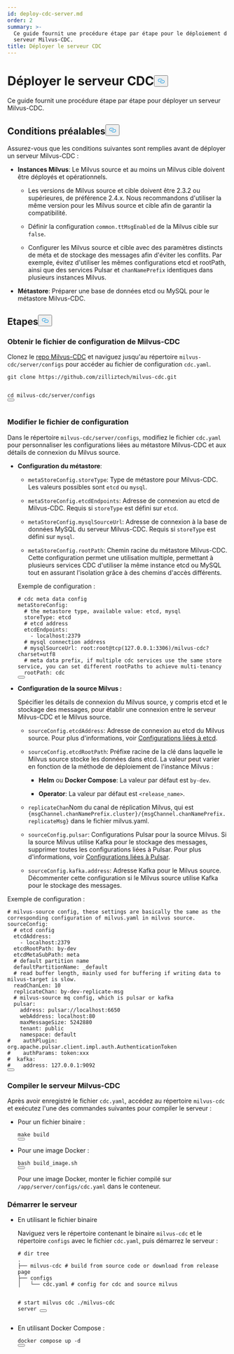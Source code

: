 ```yaml
---
id: deploy-cdc-server.md
order: 2
summary: >-
  Ce guide fournit une procédure étape par étape pour le déploiement d'un
  serveur Milvus-CDC.
title: Déployer le serveur CDC
---
```

<h1 id="Deploy-CDC-Server" class="common-anchor-header">Déployer le serveur CDC<button data-href="#Deploy-CDC-Server" class="anchor-icon" translate="no">
      <svg translate="no"
        aria-hidden="true"
        focusable="false"
        height="20"
        version="1.1"
        viewBox="0 0 16 16"
        width="16"
      >
        <path
          fill="#0092E4"
          fill-rule="evenodd"
          d="M4 9h1v1H4c-1.5 0-3-1.69-3-3.5S2.55 3 4 3h4c1.45 0 3 1.69 3 3.5 0 1.41-.91 2.72-2 3.25V8.59c.58-.45 1-1.27 1-2.09C10 5.22 8.98 4 8 4H4c-.98 0-2 1.22-2 2.5S3 9 4 9zm9-3h-1v1h1c1 0 2 1.22 2 2.5S13.98 12 13 12H9c-.98 0-2-1.22-2-2.5 0-.83.42-1.64 1-2.09V6.25c-1.09.53-2 1.84-2 3.25C6 11.31 7.55 13 9 13h4c1.45 0 3-1.69 3-3.5S14.5 6 13 6z"
        ></path>
      </svg>
    </button></h1><p>Ce guide fournit une procédure étape par étape pour déployer un serveur Milvus-CDC.</p>
<h2 id="Prerequisites" class="common-anchor-header">Conditions préalables<button data-href="#Prerequisites" class="anchor-icon" translate="no">
      <svg translate="no"
        aria-hidden="true"
        focusable="false"
        height="20"
        version="1.1"
        viewBox="0 0 16 16"
        width="16"
      >
        <path
          fill="#0092E4"
          fill-rule="evenodd"
          d="M4 9h1v1H4c-1.5 0-3-1.69-3-3.5S2.55 3 4 3h4c1.45 0 3 1.69 3 3.5 0 1.41-.91 2.72-2 3.25V8.59c.58-.45 1-1.27 1-2.09C10 5.22 8.98 4 8 4H4c-.98 0-2 1.22-2 2.5S3 9 4 9zm9-3h-1v1h1c1 0 2 1.22 2 2.5S13.98 12 13 12H9c-.98 0-2-1.22-2-2.5 0-.83.42-1.64 1-2.09V6.25c-1.09.53-2 1.84-2 3.25C6 11.31 7.55 13 9 13h4c1.45 0 3-1.69 3-3.5S14.5 6 13 6z"
        ></path>
      </svg>
    </button></h2><p>Assurez-vous que les conditions suivantes sont remplies avant de déployer un serveur Milvus-CDC :</p>
<ul>
<li><p><strong>Instances Milvus</strong>: Le Milvus source et au moins un Milvus cible doivent être déployés et opérationnels.</p>
<ul>
<li><p>Les versions de Milvus source et cible doivent être 2.3.2 ou supérieures, de préférence 2.4.x. Nous recommandons d'utiliser la même version pour les Milvus source et cible afin de garantir la compatibilité.</p></li>
<li><p>Définir la configuration <code translate="no">common.ttMsgEnabled</code> de la Milvus cible sur <code translate="no">false</code>.</p></li>
<li><p>Configurer les Milvus source et cible avec des paramètres distincts de méta et de stockage des messages afin d'éviter les conflits. Par exemple, évitez d'utiliser les mêmes configurations etcd et rootPath, ainsi que des services Pulsar et <code translate="no">chanNamePrefix</code> identiques dans plusieurs instances Milvus.</p></li>
</ul></li>
<li><p><strong>Métastore</strong>: Préparer une base de données etcd ou MySQL pour le métastore Milvus-CDC.</p></li>
</ul>
<h2 id="Steps" class="common-anchor-header">Etapes<button data-href="#Steps" class="anchor-icon" translate="no">
      <svg translate="no"
        aria-hidden="true"
        focusable="false"
        height="20"
        version="1.1"
        viewBox="0 0 16 16"
        width="16"
      >
        <path
          fill="#0092E4"
          fill-rule="evenodd"
          d="M4 9h1v1H4c-1.5 0-3-1.69-3-3.5S2.55 3 4 3h4c1.45 0 3 1.69 3 3.5 0 1.41-.91 2.72-2 3.25V8.59c.58-.45 1-1.27 1-2.09C10 5.22 8.98 4 8 4H4c-.98 0-2 1.22-2 2.5S3 9 4 9zm9-3h-1v1h1c1 0 2 1.22 2 2.5S13.98 12 13 12H9c-.98 0-2-1.22-2-2.5 0-.83.42-1.64 1-2.09V6.25c-1.09.53-2 1.84-2 3.25C6 11.31 7.55 13 9 13h4c1.45 0 3-1.69 3-3.5S14.5 6 13 6z"
        ></path>
      </svg>
    </button></h2><h3 id="Obtain-the-Milvus-CDC-config-file" class="common-anchor-header">Obtenir le fichier de configuration de Milvus-CDC</h3><p>Clonez le <a href="https://github.com/zilliztech/milvus-cdc">repo Milvus-CDC</a> et naviguez jusqu'au répertoire <code translate="no">milvus-cdc/server/configs</code> pour accéder au fichier de configuration <code translate="no">cdc.yaml</code>.</p>
<pre><code translate="no" class="language-bash">git <span class="hljs-built_in">clone</span> https://github.com/zilliztech/milvus-cdc.git

<span class="hljs-built_in">cd</span> milvus-cdc/server/configs
<button class="copy-code-btn"></button></code></pre>
<h3 id="Edit-the-config-file" class="common-anchor-header">Modifier le fichier de configuration</h3><p>Dans le répertoire <code translate="no">milvus-cdc/server/configs</code>, modifiez le fichier <code translate="no">cdc.yaml</code> pour personnaliser les configurations liées au métastore Milvus-CDC et aux détails de connexion du Milvus source.</p>
<ul>
<li><p><strong>Configuration du métastore</strong>:</p>
<ul>
<li><p><code translate="no">metaStoreConfig.storeType</code>: Type de métastore pour Milvus-CDC. Les valeurs possibles sont <code translate="no">etcd</code> ou <code translate="no">mysql</code>.</p></li>
<li><p><code translate="no">metaStoreConfig.etcdEndpoints</code>: Adresse de connexion au etcd de Milvus-CDC. Requis si <code translate="no">storeType</code> est défini sur <code translate="no">etcd</code>.</p></li>
<li><p><code translate="no">metaStoreConfig.mysqlSourceUrl</code>: Adresse de connexion à la base de données MySQL du serveur Milvus-CDC. Requis si <code translate="no">storeType</code> est défini sur <code translate="no">mysql</code>.</p></li>
<li><p><code translate="no">metaStoreConfig.rootPath</code>: Chemin racine du métastore Milvus-CDC. Cette configuration permet une utilisation multiple, permettant à plusieurs services CDC d'utiliser la même instance etcd ou MySQL tout en assurant l'isolation grâce à des chemins d'accès différents.</p></li>
</ul>
<p>Exemple de configuration :</p>
<pre><code translate="no" class="language-yaml"><span class="hljs-comment"># cdc meta data config</span>
metaStoreConfig:
  <span class="hljs-comment"># the metastore type, available value: etcd, mysql</span>
  storeType: etcd
  <span class="hljs-comment"># etcd address</span>
  etcdEndpoints:
    - localhost:<span class="hljs-number">2379</span>
  <span class="hljs-comment"># mysql connection address</span>
  <span class="hljs-comment"># mysqlSourceUrl: root:root@tcp(127.0.0.1:3306)/milvus-cdc?charset=utf8</span>
  <span class="hljs-comment"># meta data prefix, if multiple cdc services use the same store service, you can set different rootPaths to achieve multi-tenancy</span>
  rootPath: cdc
<button class="copy-code-btn"></button></code></pre></li>
<li><p><strong>Configuration de la source Milvus :</strong></p>
<p>Spécifier les détails de connexion du Milvus source, y compris etcd et le stockage des messages, pour établir une connexion entre le serveur Milvus-CDC et le Milvus source.</p>
<ul>
<li><p><code translate="no">sourceConfig.etcdAddress</code>: Adresse de connexion au etcd du Milvus source. Pour plus d'informations, voir <a href="https://milvus.io/docs/configure_etcd.md#etcd-related-Configurations">Configurations liées à etcd</a>.</p></li>
<li><p><code translate="no">sourceConfig.etcdRootPath</code>: Préfixe racine de la clé dans laquelle le Milvus source stocke les données dans etcd. La valeur peut varier en fonction de la méthode de déploiement de l'instance Milvus :</p>
<ul>
<li><p><strong>Helm</strong> ou <strong>Docker Compose</strong>: La valeur par défaut est <code translate="no">by-dev</code>.</p></li>
<li><p><strong>Operator</strong>: La valeur par défaut est <code translate="no">&lt;release_name&gt;</code>.</p></li>
</ul></li>
<li><p><code translate="no">replicateChan</code>Nom du canal de réplication Milvus, qui est <code translate="no">{msgChannel.chanNamePrefix.cluster}/{msgChannel.chanNamePrefix.replicateMsg}</code> dans le fichier milvus.yaml.</p></li>
<li><p><code translate="no">sourceConfig.pulsar</code>: Configurations Pulsar pour la source Milvus. Si la source Milvus utilise Kafka pour le stockage des messages, supprimer toutes les configurations liées à Pulsar. Pour plus d'informations, voir <a href="https://milvus.io/docs/configure_pulsar.md">Configurations liées à Pulsar</a>.</p></li>
<li><p><code translate="no">sourceConfig.kafka.address</code>: Adresse Kafka pour le Milvus source. Décommenter cette configuration si le Milvus source utilise Kafka pour le stockage des messages.</p></li>
</ul></li>
</ul>
<p>Exemple de configuration :</p>
<pre><code translate="no" class="language-yaml"><span class="hljs-comment"># milvus-source config, these settings are basically the same as the corresponding configuration of milvus.yaml in milvus source.</span>
sourceConfig:
  <span class="hljs-comment"># etcd config</span>
  etcdAddress:
    - localhost:<span class="hljs-number">2379</span>
  etcdRootPath: by-dev
  etcdMetaSubPath: meta
  <span class="hljs-comment"># default partition name</span>
  defaultPartitionName: _default
  <span class="hljs-comment"># read buffer length, mainly used for buffering if writing data to milvus-target is slow.</span>
  readChanLen: <span class="hljs-number">10</span>
  replicateChan: by-dev-replicate-msg
  <span class="hljs-comment"># milvus-source mq config, which is pulsar or kafka</span>
  pulsar:
    address: pulsar://localhost:<span class="hljs-number">6650</span>
    webAddress: localhost:<span class="hljs-number">80</span>
    maxMessageSize: <span class="hljs-number">5242880</span>
    tenant: public
    namespace: default
<span class="hljs-comment">#    authPlugin: org.apache.pulsar.client.impl.auth.AuthenticationToken</span>
<span class="hljs-comment">#    authParams: token:xxx</span>
<span class="hljs-comment">#  kafka:</span>
<span class="hljs-comment">#    address: 127.0.0.1:9092</span>
<button class="copy-code-btn"></button></code></pre>
<h3 id="Compile-the-Milvus-CDC-server" class="common-anchor-header">Compiler le serveur Milvus-CDC</h3><p>Après avoir enregistré le fichier <code translate="no">cdc.yaml</code>, accédez au répertoire <code translate="no">milvus-cdc</code> et exécutez l'une des commandes suivantes pour compiler le serveur :</p>
<ul>
<li><p>Pour un fichier binaire :</p>
<pre><code translate="no" class="language-bash"><span class="hljs-built_in">make</span> build
<button class="copy-code-btn"></button></code></pre></li>
<li><p>Pour une image Docker :</p>
<pre><code translate="no" class="language-bash">bash build_image.sh
<button class="copy-code-btn"></button></code></pre>
<p>Pour une image Docker, monter le fichier compilé sur <code translate="no">/app/server/configs/cdc.yaml</code> dans le conteneur.</p></li>
</ul>
<h3 id="Start-the-server" class="common-anchor-header">Démarrer le serveur</h3><ul>
<li><p>En utilisant le fichier binaire</p>
<p>Naviguez vers le répertoire contenant le binaire <code translate="no">milvus-cdc</code> et le répertoire <code translate="no">configs</code> avec le fichier <code translate="no">cdc.yaml</code>, puis démarrez le serveur :</p>
<pre><code translate="no" class="language-bash"><span class="hljs-comment"># dir tree</span>
.
├── milvus-cdc <span class="hljs-comment"># build from source code or download from release page</span>
├── configs
│   └── cdc.yaml <span class="hljs-comment"># config for cdc and source milvus</span>

<span class="hljs-comment"># start milvus cdc</span>
./milvus-cdc server
<button class="copy-code-btn"></button></code></pre></li>
<li><p>En utilisant Docker Compose :</p>
<pre><code translate="no" class="language-bash">docker compose up -d
<button class="copy-code-btn"></button></code></pre></li>
</ul>
